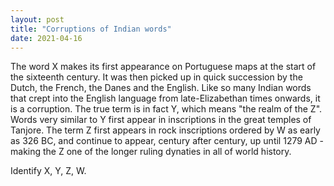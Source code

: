 ```yaml
---
layout: post
title: "Corruptions of Indian words"
date: 2021-04-16
---
```


The word X makes its first appearance on Portuguese maps at the start of the sixteenth century. It was then picked up in quick succession by the Dutch, the French, the Danes and the English. Like so many Indian words that crept into the English language from late-Elizabethan times onwards, it is a corruption. 
The true term is in fact Y, which means "the realm of the Z". Words very similar to Y first appear in inscriptions in the great temples of Tanjore. The term Z first appears in rock inscriptions ordered by W as early as 326 BC, and continue to appear, century after century, up until 1279 AD - making the Z one of the longer ruling dynaties in all of world history. 

Identify X, Y, Z, W. 
